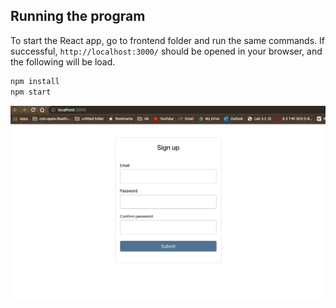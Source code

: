 ## Running the program

To start the React app, go to frontend folder and run the same commands. If successful, `http://localhost:3000/` should be opened in your browser, and the following will be load. 

```bash
npm install
npm start
```

<img src="https://github.com/sefirakarina/challenges-chapter-11/blob/master/my-wave.png?raw=true" width="600">
